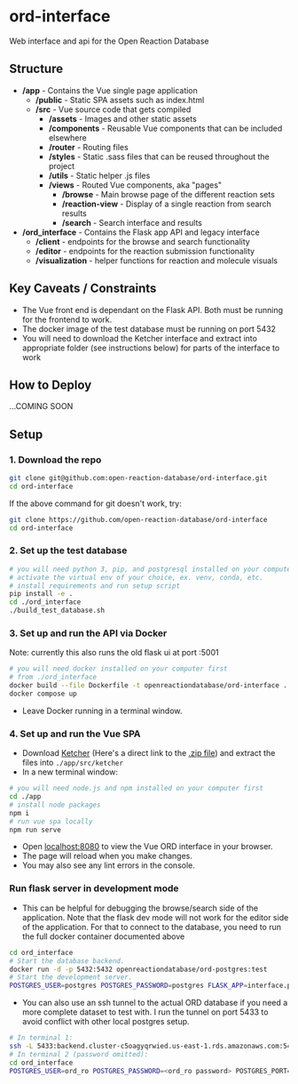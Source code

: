 # ord-interface
Web interface and api for the Open Reaction Database
## Structure
- **/app** - Contains the Vue single page application
  - **/public** - Static SPA assets such as index.html
  - **/src** - Vue source code that gets compiled
    - **/assets** - Images and other static assets
    - **/components** - Reusable Vue components that can be included elsewhere
    - **/router** - Routing files
    - **/styles** - Static .sass files that can be reused throughout the project
    - **/utils** - Static helper .js files
    - **/views** - Routed Vue components, aka "pages"
      - **/browse** - Main browse page of the different reaction sets
      - **/reaction-view** - Display of a single reaction from search results
      - **/search** - Search interface and results
- **/ord_interface** - Contains the Flask app API and legacy interface
  - **/client** - endpoints for the browse and search functionality
  - **/editor** - endpoints for the reaction submission functionality
  - **/visualization** - helper functions for reaction and molecule visuals

## Key Caveats / Constraints
- The Vue front end is dependant on the Flask API. Both must be running for the frontend to work.
- The docker image of the test database must be running on port 5432
- You will need to download the Ketcher interface and extract into appropriate folder (see instructions below) for parts of the interface to work

## How to Deploy
...COMING SOON

## Setup
### 1. Download the repo
```bash
git clone git@github.com:open-reaction-database/ord-interface.git
cd ord-interface
```
If the above command for git doesn't work, try:
```bash
git clone https://github.com/open-reaction-database/ord-interface
cd ord-interface
```
### 2. Set up the test database
```bash
# you will need python 3, pip, and postgresql installed on your computer first
# activate the virtual env of your choice, ex. venv, conda, etc.
# install requirements and run setup script
pip install -e .
cd ./ord_interface
./build_test_database.sh 
```
### 3. Set up and run the API via Docker
Note: currently this also runs the old flask ui at port :5001
```bash
# you will need docker installed on your computer first
# from ./ord_interface
docker build --file Dockerfile -t openreactiondatabase/ord-interface ..
docker compose up
```
  - Leave Docker running in a terminal window.
### 4. Set up and run the Vue SPA
  - Download [Ketcher](https://github.com/epam/ketcher/releases/tag/v2.5.1) (Here's a direct link to the [.zip file](https://github.com/epam/ketcher/releases/download/v2.5.1/ketcher-standalone-2.5.1.zip)) and extract the files into `./app/src/ketcher`
  - In a new terminal window:
```bash
# you will need node.js and npm installed on your computer first
cd ./app
# install node packages
npm i 
# run vue spa locally
npm run serve 
```
  - Open [localhost:8080](http://localhost:8080) to view the Vue ORD interface in your browser.
  - The page will reload when you make changes.
  - You may also see any lint errors in the console.

### Run flask server in development mode
  - This can be helpful for debugging the browse/search side of the application. Note that the flask dev mode will not work for the editor side of the application. For that to connect to the database, you need to run the full docker container documented above
```bash
cd ord_interface
# Start the database backend.
docker run -d -p 5432:5432 openreactiondatabase/ord-postgres:test
# Start the development server.
POSTGRES_USER=postgres POSTGRES_PASSWORD=postgres FLASK_APP=interface.py FLASK_ENV=development python3 -m flask run
```
  - You can also use an ssh tunnel to the actual ORD database if you need a more complete dataset to test with. I run the tunnel on port 5433 to avoid conflict with other local postgres setup.
```bash
# In terminal 1:
ssh -L 5433:backend.cluster-c5oagyqrwied.us-east-1.rds.amazonaws.com:5432 -i /path/to/ord_ssh_tunnel.pem ubuntu@44.206.43.237
# In terminal 2 (password omitted):
cd ord_interface
POSTGRES_USER=ord_ro POSTGRES_PASSWORD=<ord_ro password> POSTGRES_PORT=5433 FLASK_APP=interface.py FLASK_ENV=development python3 -m flask run
```
